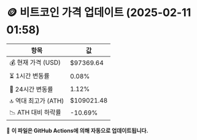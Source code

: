 # 🪙 비트코인 가격 업데이트 (2025-02-11 01:58)

| 항목                | 값 |
|--------------------|----------------|
| 💰 현재 가격 (USD) | $97369.64 |
| ⏳ 1시간 변동률    | 0.08% |
| 📆 24시간 변동률   | 1.12% |
| 🔝 역대 최고가 (ATH) | $109021.48 |
| 📉 ATH 대비 하락률 | -10.69% |

🔄 **이 파일은 GitHub Actions에 의해 자동으로 업데이트됩니다.**
